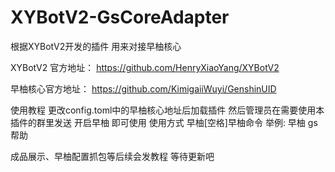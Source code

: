 # XYBotV2-GsCoreAdapter
根据XYBotV2开发的插件 用来对接早柚核心

XYBotV2 官方地址：
https://github.com/HenryXiaoYang/XYBotV2

早柚核心官方地址：
https://github.com/KimigaiiWuyi/GenshinUID



使用教程
更改config.toml中的早柚核心地址后加载插件
然后管理员在需要使用本插件的群里发送 开启早柚 即可使用
使用方式 早柚[空格]早柚命令 
举例:
早柚 gs帮助

成品展示、早柚配置抓包等后续会发教程 等待更新吧
